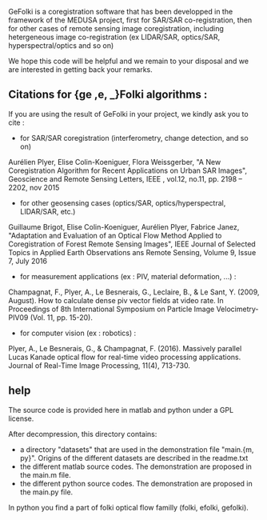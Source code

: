 GeFolki is a coregistration software that has been developped in the framework of the MEDUSA project, first for SAR/SAR co-registration, then for other cases of remote sensing image coregistration, including hetergeneous image co-registration (ex LIDAR/SAR, optics/SAR, hyperspectral/optics and so on)

We hope this code will be helpful and we remain to your disposal and we are interested in getting back your remarks.

## Citations for {ge ,e, _}Folki algorithms :

If you are using the result of GeFolki in your project, we kindly ask you to cite :

- for SAR/SAR coregistration (interferometry, change detection, and so on)

Aurélien Plyer, Elise Colin-Koeniguer, Flora Weissgerber, "A New Coregistration Algorithm for Recent Applications on Urban SAR Images", Geoscience and Remote Sensing Letters, IEEE , vol.12, no.11, pp. 2198 – 2202, nov 2015

- for other geosensing cases (optics/SAR, optics/hyperspectral, LIDAR/SAR, etc.)

Guillaume Brigot, Elise Colin-Koeniguer, Aurélien Plyer, Fabrice Janez, "Adaptation and Evaluation of an Optical Flow Method Applied to Coregistration of Forest Remote Sensing Images", IEEE Journal of Selected Topics in Applied Earth Observations ans Remote Sensing, Volume 9, Issue 7, July 2016

- for measurement applications (ex : PIV, material deformation, ...) : 

Champagnat, F., Plyer, A., Le Besnerais, G., Leclaire, B., & Le Sant, Y. (2009, August). How to calculate dense piv vector fields at video rate. In Proceedings of 8th International Symposium on Particle Image Velocimetry-PIV09 (Vol. 11, pp. 15-20).

- for computer vision (ex : robotics) :

Plyer, A., Le Besnerais, G., & Champagnat, F. (2016). Massively parallel Lucas Kanade optical flow for real-time video processing applications. Journal of Real-Time Image Processing, 11(4), 713-730.


## help

The source code is provided here in matlab and python under a GPL license.

After decompression, this directory contains:

- a directory "datasets" that are used in the demonstration file "main.{m, py}". Origins of the different datasets are described in the readme.txt
- the different matlab source codes. The demonstration are proposed in the main.m file.
- the different python source codes. The demonstration are proposed in the main.py file.

In python you find a part of folki optical flow familly (folki, efolki, gefolki).






